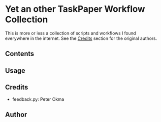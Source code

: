 # Yet an other TaskPaper Workflow Collection

This is more or less a collection of scripts and workflows I found everywhere in the internet. See the [Credits](#Credits) section for the original authors.

## Contents

## Usage

## Credits

* feedback.py: Peter Okma

## Author
